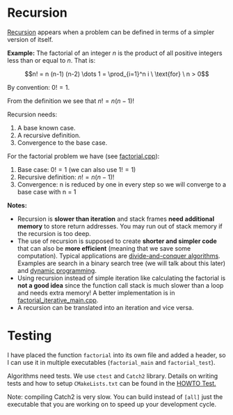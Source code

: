 # Recursion

[Recursion](https://en.wikipedia.org/wiki/Recursion) appears when a problem can be defined in terms of 
a simpler version of itself.

**Example:** The factorial of an integer $n$
is the product of all positive integers less than or equal to $n$.
That is:

$$n! = n (n-1) (n-2) \dots 1 = \prod_{i=1}^n i \ \text{for} \ n > 0$$

By convention: $0! = 1$.

From the definition we see that $n! = n (n-1)!$


Recursion needs:
1. A base known case.
2. A recursive definition.
3. Convergence to the base case.

For the factorial problem we have (see [factorial.cpp](factorial.cpp)):
1. Base case:  $0! = 1$ (we can also use $1! = 1$)
2. Recursive definition: $n! = n (n-1)!$
3. Convergence: n is reduced by one in every step so we will converge to a base case with n = 1

**Notes:** 

* Recursion is **slower than iteration** and stack frames **need additional memory** 
  to store return addresses. You may run out of stack memory if the recursion is too deep. 
* The use of recursion is supposed to create 
  **shorter and simpler code** that can also be **more efficient** (meaning that we save some computation). Typical applications are [divide-and-conquer algorithms](https://en.wikipedia.org/wiki/Divide-and-conquer_algorithm). Examples are search in a binary search tree (we will talk about this later) and [dynamic programming]().
* Using recursion instead of simple iteration like calculating the factorial
  is **not a good idea** since the function call stack is much slower than a loop and needs extra memory! A better implementation is in [factorial_iterative_main.cpp](factorial_iterative_main.cpp).
* A recursion can be translated into an iteration and vice versa.


# Testing

I have placed the function `factorial` into its own file and added a header, so I can use it in multiple 
executables (`factorial_main` and `factorial_test`).

Algorithms need tests. We use `ctest` and `Catch2` library. Details on writing tests and how to setup `CMakeLists.txt` can be found in the [HOWTO Test.](../../HOWTO_test.md)

Note: compiling Catch2 is very slow. You can build instead of `[all]` 
just the executable that you are working on to speed up your development cycle.
